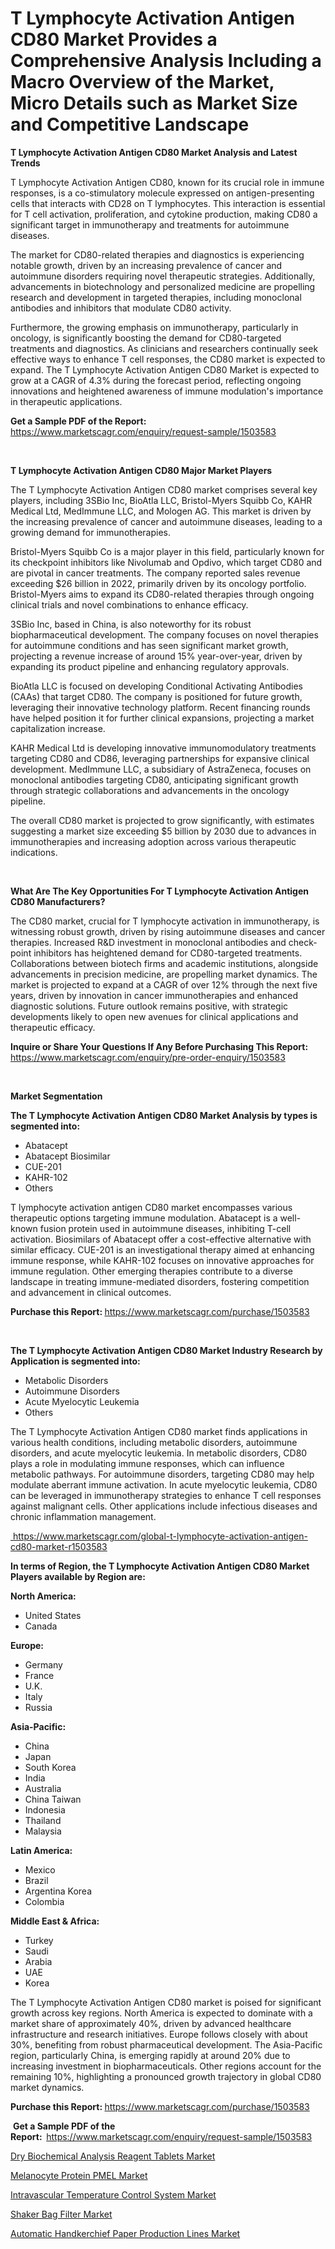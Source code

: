 <p><h1>T Lymphocyte Activation Antigen CD80 Market Provides a Comprehensive Analysis Including a Macro Overview of the Market, Micro Details such as Market Size and Competitive Landscape</h1></p><p><strong>T Lymphocyte Activation Antigen CD80 Market Analysis and Latest Trends</strong></p>
<p><p>T Lymphocyte Activation Antigen CD80, known for its crucial role in immune responses, is a co-stimulatory molecule expressed on antigen-presenting cells that interacts with CD28 on T lymphocytes. This interaction is essential for T cell activation, proliferation, and cytokine production, making CD80 a significant target in immunotherapy and treatments for autoimmune diseases. </p><p>The market for CD80-related therapies and diagnostics is experiencing notable growth, driven by an increasing prevalence of cancer and autoimmune disorders requiring novel therapeutic strategies. Additionally, advancements in biotechnology and personalized medicine are propelling research and development in targeted therapies, including monoclonal antibodies and inhibitors that modulate CD80 activity.</p><p>Furthermore, the growing emphasis on immunotherapy, particularly in oncology, is significantly boosting the demand for CD80-targeted treatments and diagnostics. As clinicians and researchers continually seek effective ways to enhance T cell responses, the CD80 market is expected to expand. The T Lymphocyte Activation Antigen CD80 Market is expected to grow at a CAGR of 4.3% during the forecast period, reflecting ongoing innovations and heightened awareness of immune modulation's importance in therapeutic applications.</p></p>
<p><strong>Get a Sample PDF of the Report:&nbsp;</strong> <a href="https://www.marketscagr.com/enquiry/request-sample/1503583?utm_campaign=1166&utm_medium=2&utm_source=Github&utm_content=ia&utm_term=08122024&utm_id=t-lymphocyte-activation-antigen-cd80">https://www.marketscagr.com/enquiry/request-sample/1503583</a></p>
<p>&nbsp;</p>
<p><strong>T Lymphocyte Activation Antigen CD80 Major Market Players</strong></p>
<p><p>The T Lymphocyte Activation Antigen CD80 market comprises several key players, including 3SBio Inc, BioAtla LLC, Bristol-Myers Squibb Co, KAHR Medical Ltd, MedImmune LLC, and Mologen AG. This market is driven by the increasing prevalence of cancer and autoimmune diseases, leading to a growing demand for immunotherapies.</p><p>Bristol-Myers Squibb Co is a major player in this field, particularly known for its checkpoint inhibitors like Nivolumab and Opdivo, which target CD80 and are pivotal in cancer treatments. The company reported sales revenue exceeding $26 billion in 2022, primarily driven by its oncology portfolio. Bristol-Myers aims to expand its CD80-related therapies through ongoing clinical trials and novel combinations to enhance efficacy.</p><p>3SBio Inc, based in China, is also noteworthy for its robust biopharmaceutical development. The company focuses on novel therapies for autoimmune conditions and has seen significant market growth, projecting a revenue increase of around 15% year-over-year, driven by expanding its product pipeline and enhancing regulatory approvals.</p><p>BioAtla LLC is focused on developing Conditional Activating Antibodies (CAAs) that target CD80. The company is positioned for future growth, leveraging their innovative technology platform. Recent financing rounds have helped position it for further clinical expansions, projecting a market capitalization increase.</p><p>KAHR Medical Ltd is developing innovative immunomodulatory treatments targeting CD80 and CD86, leveraging partnerships for expansive clinical development. MedImmune LLC, a subsidiary of AstraZeneca, focuses on monoclonal antibodies targeting CD80, anticipating significant growth through strategic collaborations and advancements in the oncology pipeline.</p><p>The overall CD80 market is projected to grow significantly, with estimates suggesting a market size exceeding $5 billion by 2030 due to advances in immunotherapies and increasing adoption across various therapeutic indications.</p></p>
<p>&nbsp;</p>
<p><strong>What Are The Key Opportunities For T Lymphocyte Activation Antigen CD80 Manufacturers?</strong></p>
<p><p>The CD80 market, crucial for T lymphocyte activation in immunotherapy, is witnessing robust growth, driven by rising autoimmune diseases and cancer therapies. Increased R&D investment in monoclonal antibodies and check-point inhibitors has heightened demand for CD80-targeted treatments. Collaborations between biotech firms and academic institutions, alongside advancements in precision medicine, are propelling market dynamics. The market is projected to expand at a CAGR of over 12% through the next five years, driven by innovation in cancer immunotherapies and enhanced diagnostic solutions. Future outlook remains positive, with strategic developments likely to open new avenues for clinical applications and therapeutic efficacy.</p></p>
<p><strong>Inquire or Share Your Questions If Any Before Purchasing This Report:</strong> <a href="https://www.marketscagr.com/enquiry/pre-order-enquiry/1503583?utm_campaign=1166&utm_medium=2&utm_source=Github&utm_content=ia&utm_term=08122024&utm_id=t-lymphocyte-activation-antigen-cd80">https://www.marketscagr.com/enquiry/pre-order-enquiry/1503583</a></p>
<p>&nbsp;</p>
<p><strong>Market Segmentation</strong></p>
<p><strong>The T Lymphocyte Activation Antigen CD80 Market Analysis by types is segmented into:</strong></p>
<p><ul><li>Abatacept</li><li>Abatacept Biosimilar</li><li>CUE-201</li><li>KAHR-102</li><li>Others</li></ul></p>
<p><p>T lymphocyte activation antigen CD80 market encompasses various therapeutic options targeting immune modulation. Abatacept is a well-known fusion protein used in autoimmune diseases, inhibiting T-cell activation. Biosimilars of Abatacept offer a cost-effective alternative with similar efficacy. CUE-201 is an investigational therapy aimed at enhancing immune response, while KAHR-102 focuses on innovative approaches for immune regulation. Other emerging therapies contribute to a diverse landscape in treating immune-mediated disorders, fostering competition and advancement in clinical outcomes.</p></p>
<p><strong>Purchase this Report:&nbsp;</strong><a href="https://www.marketscagr.com/purchase/1503583?utm_campaign=1166&utm_medium=2&utm_source=Github&utm_content=ia&utm_term=08122024&utm_id=t-lymphocyte-activation-antigen-cd80">https://www.marketscagr.com/purchase/1503583</a></p>
<p>&nbsp;</p>
<p><strong>The T Lymphocyte Activation Antigen CD80 Market Industry Research by Application is segmented into:</strong></p>
<p><ul><li>Metabolic Disorders</li><li>Autoimmune Disorders</li><li>Acute Myelocytic Leukemia</li><li>Others</li></ul></p>
<p><p>The T Lymphocyte Activation Antigen CD80 market finds applications in various health conditions, including metabolic disorders, autoimmune disorders, and acute myelocytic leukemia. In metabolic disorders, CD80 plays a role in modulating immune responses, which can influence metabolic pathways. For autoimmune disorders, targeting CD80 may help modulate aberrant immune activation. In acute myelocytic leukemia, CD80 can be leveraged in immunotherapy strategies to enhance T cell responses against malignant cells. Other applications include infectious diseases and chronic inflammation management.</p></p>
<p><a href="https://www.marketscagr.com/global-t-lymphocyte-activation-antigen-cd80-market-r1503583?utm_campaign=1166&utm_medium=2&utm_source=Github&utm_content=ia&utm_term=08122024&utm_id=t-lymphocyte-activation-antigen-cd80">&nbsp;https://www.marketscagr.com/global-t-lymphocyte-activation-antigen-cd80-market-r1503583</a></p>
<p><strong>In terms of Region, the T Lymphocyte Activation Antigen CD80 Market Players available by Region are:</strong></p>
<p>
    <p> <strong> North America: </strong>
        <ul>
            <li>United States</li>
            <li>Canada</li>
        </ul>
        </p> 
    <p> <strong> Europe: </strong>
        <ul>
            <li>Germany</li>
            <li>France</li>
            <li>U.K.</li>
            <li>Italy</li>
            <li>Russia</li>
        </ul>
        </p> 
    <p> <strong> Asia-Pacific: </strong>
        <ul>
            <li>China</li>
            <li>Japan</li>
            <li>South Korea</li>
            <li>India</li>
            <li>Australia</li>
            <li>China Taiwan</li>
            <li>Indonesia</li>
            <li>Thailand</li>
            <li>Malaysia</li>
        </ul>
        </p> 
    <p> <strong> Latin America: </strong>
        <ul>
            <li>Mexico</li>
            <li>Brazil</li>
            <li>Argentina Korea</li>
            <li>Colombia</li>
        </ul>
        </p> 
    <p> <strong> Middle East & Africa: </strong>
        <ul>
            <li>Turkey</li>
            <li>Saudi</li>
            <li>Arabia</li>
            <li>UAE</li>
            <li>Korea</li>
        </ul>
    </p>
    </p>
<p><p>The T Lymphocyte Activation Antigen CD80 market is poised for significant growth across key regions. North America is expected to dominate with a market share of approximately 40%, driven by advanced healthcare infrastructure and research initiatives. Europe follows closely with about 30%, benefiting from robust pharmaceutical development. The Asia-Pacific region, particularly China, is emerging rapidly at around 20% due to increasing investment in biopharmaceuticals. Other regions account for the remaining 10%, highlighting a pronounced growth trajectory in global CD80 market dynamics.</p></p>
<p><strong>Purchase this Report: </strong><a href="https://www.marketscagr.com/purchase/1503583?utm_campaign=1166&utm_medium=2&utm_source=Github&utm_content=ia&utm_term=08122024&utm_id=t-lymphocyte-activation-antigen-cd80">https://www.marketscagr.com/purchase/1503583</a></p>
<p>&nbsp;<strong>Get a Sample PDF of the Report:&nbsp;&nbsp;</strong><a href="https://www.marketscagr.com/enquiry/request-sample/1503583?utm_campaign=1166&utm_medium=2&utm_source=Github&utm_content=ia&utm_term=08122024&utm_id=t-lymphocyte-activation-antigen-cd80">https://www.marketscagr.com/enquiry/request-sample/1503583</a></p>
<p><strong></strong></p>
<p><p><a href="https://www.linkedin.com/pulse/t-insight-dial-ziosf?utm_campaign=1166&utm_medium=2&utm_source=Github&utm_content=ia&utm_term=08122024&utm_id=t-lymphocyte-activation-antigen-cd80">Dry Biochemical Analysis Reagent Tablets Market</a></p><p><a href="https://github.com/darenph8er/Market-Research-Report-List-1/blob/main/melanocyte-protein-pmel-market.md?utm_campaign=1166&utm_medium=2&utm_source=Github&utm_content=ia&utm_term=08122024&utm_id=t-lymphocyte-activation-antigen-cd80">Melanocyte Protein PMEL Market</a></p><p><a href="https://www.linkedin.com/pulse/revenue-market-growth-projections-intravascular-temperature-control-p5k3c?utm_campaign=1166&utm_medium=2&utm_source=Github&utm_content=ia&utm_term=08122024&utm_id=t-lymphocyte-activation-antigen-cd80">Intravascular Temperature Control System Market</a></p><p><a href="https://github.com/castoriffic/Market-Research-Report-List-5/blob/main/shaker-bag-filter-market.md?utm_campaign=1166&utm_medium=2&utm_source=Github&utm_content=ia&utm_term=08122024&utm_id=t-lymphocyte-activation-antigen-cd80">Shaker Bag Filter Market</a></p><p><a href="https://www.linkedin.com/pulse/global-automatic-handkerchief-paper-production-lines-market-dxrtc?utm_campaign=1166&utm_medium=2&utm_source=Github&utm_content=ia&utm_term=08122024&utm_id=t-lymphocyte-activation-antigen-cd80">Automatic Handkerchief Paper Production Lines Market</a></p></p>